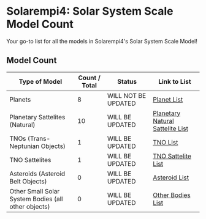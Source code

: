 # Solarempi4: Solar System Scale Model Count 
Your go-to list for all the models in Solarempi4's Solar System Scale Model!

## Model Count
| Type of Model | Count / Total | Status | Link to List |
|---------------|---------------|--------|--------------|
| Planets | 8 | WILL NOT BE UPDATED | [Planet List](planetlist.md) |
| Planetary Sattelites (Natural) | 10 | WILL BE UPDATED | [Planetary Natural Sattelite List](planetmoonlist.md) |
| TNOs (Trans-Neptunian Objects) | 1 | WILL BE UPDATED | [TNO List](tnolist.md) |
| TNO Sattelites | 1 | WILL BE UPDATED | [TNO Sattelite List](tnomoonlist.md) |
| Asteroids (Asteroid Belt Objects) | 0 | WILL BE UPDATED | [Asteroid List](asteroidlist.md) |
| Other Small Solar System Bodies (all other objects) | 0 | WILL BE UPDATED | [Other Bodies List](smallbodieslist.md) |
